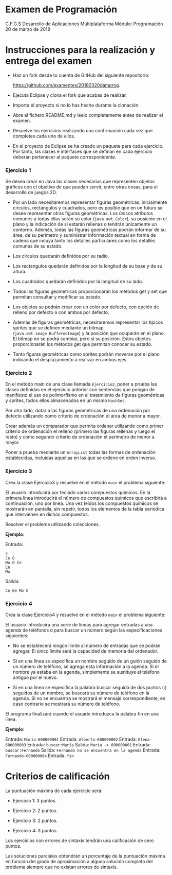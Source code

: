 # Examen de Programación

C.F.G.S Desarrollo de Aplicaciones Multiplataforma
Módulo: Programación
20 de marzo de 2018

# Instrucciones para la realización y entrega del examen

*	Haz un fork desde tu cuenta de GitHub del siguiente repositorio:

	https://github.com/examentes/20180320damprog.


*	Ejecuta Eclipse y clona el fork que acabas de realizar.


*	Importa el proyecto si no lo has hecho durante la clonación.


*	Abre el fichero README.md y leelo completamente antes de realizar el examen.


*	Resuelve los ejercicios realizando una confirmación cada vez que completes cada uno de ellos.

*	En el proyecto de Eclipse se ha creado un paquete para cada ejercicio. Por tanto, las clases e interfaces que se definan en cada ejercicio deberán pertenecer al paquete corresponidente.

### Ejercicio 1

Se desea crear en Java las clases necesarias que representen objetos gráficos con el objetivo de que puedan servir, entre otras cosas, para el desarrollo de juegos 2D.

-	Por un lado necesitaremos representar figuras geométricas: inicialmente circulos, rectángulos y cuadrados, pero es posible que en un futuro se desee representar otras figuras geométricas. Los únicos atributos comunes a todas ellas serán su color (`java.awt.Color`), su posición en el plano y la indicación de si estarán rellenas o tendrán únicamente un contorno. Además, todas las figuras geométricas podrán informar de su área, de su perímetro y suministrar información textual en forma de cadena que incuya tanto los detalles particulares como los detalles comunes de su estado.


-	Los circulos quedarán definidos por su radio.


-	Los rectangulos quedarán definidos por la longitud de su base y de su altura.


-	Los cuadrados quedarán definidos por la longitud de su lado.


-	Todos las figuras geometricas proporcionarán los métodos get y set que permitan consultar y modificar su estado.


-	Los objetos se podrán crear con un color por defecto, con opción de relleno por defecto o con ambos por defecto.


-	Además de figuras geométricas, necesitaremos representar los tipicos sprites que se definen mediante un bitmap (`java.awt.image.BufferedImage`) y la posición que ocuparán en el plano. El bitmap no se podrá cambiar, pero si su posición. Estos objetos proporcionarán los métodos get que permitan conocer su estado.


-	Tanto figuras geométricas como sprites podrán moverse por el plano indicando el desplazamiento a realizar en ambos ejes.

### Ejercicio 2

En el método main de una clase llamada `Ejercicio2`, poner a prueba las clases definidas en el ejercicio anterior con sentencias que pongan de manifiesto el uso de polimorfismo en el tratamiento de figuras geométricas y sprites, todos ellos almacenados en un mismo `HashSet`.

Por otro lado, dotar a las figuras geométricas de una ordenación por defecto utilizando como criterio de ordenación el área de menor a mayor.

Crear además un comparador que permita ordenar utilizando como primer criterio de ordenación el relleno (primero las figuras rellenas y luego el resto) y como segundo criterio de ordenación el perímetro de menor a mayor.

Poner a prueba mediante un `ArrayList` todas las formas de ordenación establecidas, incluidas aquellas en las que se ordene en orden inverso.

### Ejercicio 3

Crea la clase Ejercicio3 y resuelve en el método `main` el problema siguiente: 

El usuario introducirá por teclado varios compuestos quimicos. En la primera línea introducirá el número de compuestos químicos que escribirá a continuación, uno por línea. Una vez leidos los compuestos químicos se mostrarán en pantalla, sin repetir, todos los elementos de la tabla periódica que intervienen en dichos compuestos.

Resolver el problema utilizando colecciones.

**Ejemplo**: 

Entrada:

	4
	Ce O
	Mo O Ce
	Ee
	Mo

Salida:

	Ce Ee Mo O

### Ejercicio 4

Crea la clase Ejercicio4 y resuelve en el método `main` el problema siguiente:

El usuario introducira una serie de líneas para agregar entradas a una agenda de teléfonos o para buscar un número según las especificaciones siguientes:

*	No se establecerá ningún límite al número de entradas que se podrán agregar. El único límite será la capacidad de memoria del ordenador.

* Si en una línea se especifica un nombre seguido de un guión seguido de un número de teléfono, se agrega esta información a la agenda. Si el nombre ya estaba en la agenda, simplemente se sustituye el teléfono antiguo por el nuevo.

* Si en una línea se especifica la palabra buscar seguida de dos puntos (:) seguidos de un nombre, se buscará su número de teléfono en la agenda. Si no se encuentra se mostrará el mensaje correspondiente, en caso contrario se mostrará su número de teléfono.

El programa finalizará cuando el usuario introduzca la palabra fin en una línea.

**Ejemplo**: 

Entrada: `María-600000001`
Entrada: `Alberto-600000002`
Entrada: `Elena-600000003`
Entrada: `buscar:María`
Salida:  `María -> 600000001`
Entrada: `buscar:Fernando`
Salida:  `Fernando no se encuentra en la agenda`
Entrada: `Fernando-600000004`
Entrada: `fin`

# Criterios de calificación

La puntuación máxima de cada ejercicio será:

*	Ejercicio 1: 3 puntos.


*	Ejercicio 2: 2 puntos.


*	Ejercicio 3: 2 puntos.


*	Ejercicio 4: 3 puntos.
	

Los ejercicios con errores de sintaxis tendrán una calificación de cero puntos.

Las soluciones parciales obtendrán un porcentaje de la puntuación máxima en función del grado de aproximación a alguna solución completa del problema siempre que no existan errores de sintaxis.

